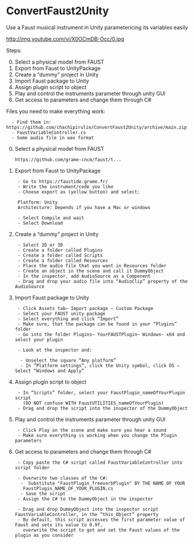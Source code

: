 # ConvertFaust2Unity
Use a Faust musical instrument in Unity parametericing its variables easily 

http://img.youtube.com/vi/X0OCmDB-Occ/0.jpg

Steps:

0. Select a physical model from FAUST
1. Export from Faust to UnityPackage
2. Create a “dummy” project in Unity
3. Import Faust package to Unity
4. Assign plugin script to object
5. Play and control the instruments parameter through unity GUI
6. Get access to parameters and change them through C#



Files you need to make everything work: 

      - Find them in: https://github.com/chachipirulin/ConvertFaust2Unity/archive/main.zip
      - FaustVariableController.cs
      - Some audio file in wav format
 
0. Select a physical model from FAUST

       https://github.com/grame-cncm/faust/t...​

1. Export from Faust to UnityPackage

        - Go to https://faustide.grame.fr/​
        - Write the instrument/code you like
        - Choose export as (yellow button) and select:

        Platform: Unity
        Architecture: Depends if you have a Mac or windows

        - Select Compile and wait
        - Select Download

2. Create a “dummy” project in Unity

        - Select 2D or 3D
        - Create a folder called Plugins
        - Create a folder called Scripts
        - Create a folder called Resources
        - Place the audio file that you want in Resources folder
        - Create an object in the scene and call it DummyObject
        - In the inspector, add AudioSource as a Component
        - Drag and drop your audio file into “AudioClip” property of the AudioSource

3. Import Faust package to Unity

        - Click Assets tab— Import package — Custom Package
        - Select your FAUST unity package
        - Select everything and click “Import”
        - Make sure, that the package can be found in your “Plugins” folder
        - Go into the folder Plugins— YourFAUSTPlugin— Windows— x64 and select your plugin

        - Look at the inspector and:

         - Unselect the square “Any platform”
         - In ”Platform settings”, click the Unity symbol, click OS — Select “Windows and Apply”

4. Assign plugin script to object

        - In ”Scripts” folder, select your FaustPlugin_nameOfYourPlugin script
          (DO NOT confuse WITH FaustUTILITIES_nameOfYourPlugin) 
        - Drag and drop the script into the inspector of the DummyObject

5. Play and control the instruments parameter through unity GUI

        - Click Play on the scene and make sure you hear a sound
        - Make sure everything is working when you change the Plugin parameters

6. Get access to parameters and change them through C#

        - Copy paste the C# script called FaustVariableController into script folder

        - Overwrite two classes of the C#:
         -  Substitute "FaustPlugin_freeverbPlugin" BY THE NAME OF YOUR 
          FaustPlugin_NAME_OF_YOUR_PLUGIN.cs
         - Save the script
        - Assign the C# to the DummyObject in the inspector

        - Drag and drop DummyObject into the inspector script FaustVariableController, in the “this_Object” property
        - By default, this script accesses the first parameter value of Faust and sets its value to 0.9f,
          overwrite the script to get and set the Faust values of the plugin as you consider
